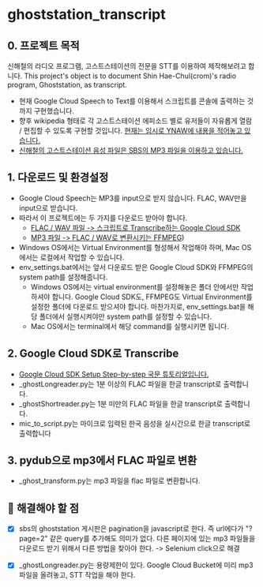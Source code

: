 # ghoststation_transcript

## 0. 프로젝트 목적
신해철의 라디오 프로그램, 고스트스테이션의 전문을 STT를 이용하여 제작해보려고 합니다.
This project's object is to document Shin Hae-Chul(crom)'s radio program, Ghoststation, as transcript.

- 현재 Google Cloud Speech to Text를 이용해서 스크립트를 콘솔에 출력하는 것까지 구현했습니다. 
- 향후 wikipedia 형태로 각 고스트스테이션 에피소드 별로 유저들이 자유롭게 열람 / 편집할 수 있도록 구현할 것입니다. [현재는 임시로 YNAW에 내용을 적어놓고 있습니다.](https://youneedawiki.com/app/page/1xlrjAihiMQSOPqYTowHzH5XDXNgEQkC4u_EoHc5ol0c)
- [신해철의 고스트스테이션 음성 파일은 SBS의 MP3 파일을 이용하고 있습니다.](https://programs.sbs.co.kr/radio/sghost/gorealrapod/56929) 



## 1. 다운로드 및 환경설정

- Google Cloud Speech는 MP3를 input으로 받지 않습니다. FLAC, WAV만을 input으로 받습니다. 
- 따라서 이 프로젝트에는 두 가지를 다운로드 받아야 합니다.
  - [FLAC / WAV 파일 -> 스크립트로 Transcribe하는 Google Cloud SDK](https://cloud.google.com/sdk/docs/)
  - [MP3 파일 -> FLAC / WAV로 변환시키는 FFMPEG](https://trac.ffmpeg.org/wiki/CompilationGuide/macOS))
- Windows OS에서는 Virtual Environment를 형성해서 작업해야 하며, Mac OS에서는 로컬에서 작업할 수 있습니다. 
- env_settings.bat에서는 앞서 다운로드 받은 Google Cloud SDK와 FFMPEG의 system path를 설정해줍니다. 
  - Windows OS에서는 virtual environment를 설정해놓은 폴더 안에서만 작업하셔야 합니다. Google Cloud SDK도, FFMPEG도 Virtual Environment를 설정한 폴더에 다운로드 받으셔야 합니다. 마찬가지로, env_settings.bat을 해당 폴더에서 실행시켜야만 system path를 설정할 수 있습니다. 
  - Mac OS에서는 terminal에서 해당 command를 실행시키면 됩니다. 



## 2. Google Cloud SDK로 Transcribe

- [Google Cloud SDK Setup Step-by-step 국문 튜토리얼입니다.](https://www.youtube.com/watch?v=Ds-7D8d-FwA) 
- _ghostLongreader.py는 1분 이상의 FLAC 파일을 한글 transcript로 출력합니다.
- _ghostShortreader.py는 1분 미만의 FLAC 파일을 한글 transcript로 출력합니다.
- mic_to_script.py는 마이크로 입력된 한국 음성을 실시간으로 한글 transcript로 출력합니다



## 3. pydub으로 mp3에서 FLAC 파일로 변환

- _ghost_transform.py는 mp3 파일을 flac 파일로 변환합니다. 



## 💪 해결해야 할 점

- [x] sbs의 ghoststation 게시판은 pagination을 javascript로 한다. 즉 url에다가 "?page=2" 같은 query를 추가해도 의미가 없다. 다른 페이지에 있는 mp3 파일들을 다운로드 받기 위해서 다른 방법을 찾아야 한다. 
  -> Selenium click으로 해결
- [x] _ghostLongreader.py는 용량제한이 있다. Google Cloud Bucket에 미리 mp3 파일을 올려놓고, STT 작업을 해야 한다. 

